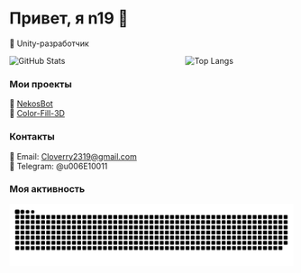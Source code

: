 # Привет, я n19 👋

🚀 Unity-разработчик

<div style="display: flex; gap: 25px;">
  <div style="flex: 60%;">
    <img src="https://github-readme-stats.vercel.app/api?username=u006E10011&show_icons=true&theme=tokyonight" alt="GitHub Stats" />
  </div>
  <div style="flex: 40%;">
    <img src="https://github-readme-stats.vercel.app/api/top-langs/?username=u006E10011&theme=tokyonight&layout=donut" alt="Top Langs" />
  </div>
</div>

### Мои проекты
🔗 [NekosBot](https://github.com/u006E10011/NekosBot)\
🔗 [Color-Fill-3D](https://github.com/u006E10011/Color-Fill-3D)

### Контакты
📧 Email: Cloverry2319@gmail.com\
💬 Telegram: @u006E10011

### Моя активность
![Snake animation](https://raw.githubusercontent.com/Platane/snk/output/github-contribution-grid-snake.svg)
